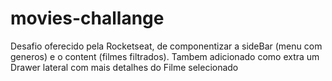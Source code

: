 # movies-challange

Desafio oferecido pela Rocketseat, de componentizar a sideBar (menu com generos) e o content (filmes filtrados). 
Tambem adicionado como extra um Drawer lateral com mais detalhes do Filme selecionado
